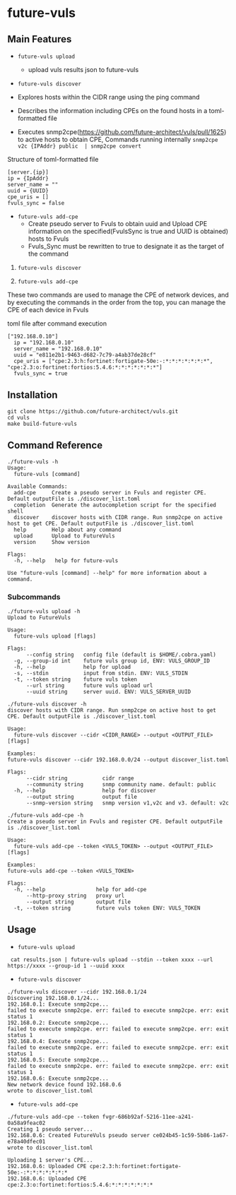 # future-vuls

## Main Features

- `future-vuls upload` 
  - upload vuls results json to future-vuls

- `future-vuls discover`
 -  Explores hosts within the CIDR range using the ping command
 -  Describes the information including CPEs on the found hosts in a toml-formatted file
 -  Executes snmp2cpe(https://github.com/future-architect/vuls/pull/1625) to active hosts to obtain CPE,
    Commands running internally `snmp2cpe v2c {IPAddr} public  | snmp2cpe convert`

Structure of toml-formatted file
```
[server.{ip}]
ip = {IpAddr}
server_name = ""
uuid = {UUID}
cpe_uris = []
fvuls_sync = false
```
 
- `future-vuls add-cpe`
  -  Create pseudo server to Fvuls to obtain uuid and Upload CPE information on the specified(FvulsSync is true and UUID is obtained) hosts to Fvuls
  -  Fvuls_Sync must be rewritten to true to designate it as the target of the command


1. `future-vuls discover`

2. `future-vuls add-cpe`

These two commands are used to manage the CPE of network devices, and by executing the commands in the order from the top, you can manage the CPE of each device in Fvuls

toml file after command execution
```
["192.168.0.10"]
  ip = "192.168.0.10"
  server_name = "192.168.0.10"
  uuid = "e811e2b1-9463-d682-7c79-a4ab37de28cf"
  cpe_uris = ["cpe:2.3:h:fortinet:fortigate-50e:-:*:*:*:*:*:*:*", "cpe:2.3:o:fortinet:fortios:5.4.6:*:*:*:*:*:*:*"]
  fvuls_sync = true
```
## Installation

```
git clone https://github.com/future-architect/vuls.git
cd vuls
make build-future-vuls
```

## Command Reference

```
./future-vuls -h
Usage:
  future-vuls [command]

Available Commands:
  add-cpe     Create a pseudo server in Fvuls and register CPE. Default outputFile is ./discover_list.toml
  completion  Generate the autocompletion script for the specified shell
  discover    discover hosts with CIDR range. Run snmp2cpe on active host to get CPE. Default outputFile is ./discover_list.toml
  help        Help about any command
  upload      Upload to FutureVuls
  version     Show version

Flags:
  -h, --help   help for future-vuls

Use "future-vuls [command] --help" for more information about a command.
```
### Subcommands

```
./future-vuls upload -h
Upload to FutureVuls

Usage:
  future-vuls upload [flags]

Flags:
      --config string   config file (default is $HOME/.cobra.yaml)
  -g, --group-id int    future vuls group id, ENV: VULS_GROUP_ID
  -h, --help            help for upload
  -s, --stdin           input from stdin. ENV: VULS_STDIN
  -t, --token string    future vuls token
      --url string      future vuls upload url
      --uuid string     server uuid. ENV: VULS_SERVER_UUID
```

```
./future-vuls discover -h
discover hosts with CIDR range. Run snmp2cpe on active host to get CPE. Default outputFile is ./discover_list.toml

Usage:
  future-vuls discover --cidr <CIDR_RANGE> --output <OUTPUT_FILE> [flags]

Examples:
future-vuls discover --cidr 192.168.0.0/24 --output discover_list.toml

Flags:
      --cidr string           cidr range
      --community string      snmp community name. default: public
  -h, --help                  help for discover
      --output string         output file
      --snmp-version string   snmp version v1,v2c and v3. default: v2c
```

```
./future-vuls add-cpe -h
Create a pseudo server in Fvuls and register CPE. Default outputFile is ./discover_list.toml

Usage:
  future-vuls add-cpe --token <VULS_TOKEN> --output <OUTPUT_FILE> [flags]

Examples:
future-vuls add-cpe --token <VULS_TOKEN>

Flags:
  -h, --help                help for add-cpe
      --http-proxy string   proxy url
      --output string       output file
  -t, --token string        future vuls token ENV: VULS_TOKEN
```

## Usage

- `future-vuls upload`

```
 cat results.json | future-vuls upload --stdin --token xxxx --url https://xxxx --group-id 1 --uuid xxxx
```
- `future-vuls discover`
```
./future-vuls discover --cidr 192.168.0.1/24
Discovering 192.168.0.1/24...
192.168.0.1: Execute snmp2cpe...
failed to execute snmp2cpe. err: failed to execute snmp2cpe. err: exit status 1
192.168.0.2: Execute snmp2cpe...
failed to execute snmp2cpe. err: failed to execute snmp2cpe. err: exit status 1
192.168.0.4: Execute snmp2cpe...
failed to execute snmp2cpe. err: failed to execute snmp2cpe. err: exit status 1
192.168.0.5: Execute snmp2cpe...
failed to execute snmp2cpe. err: failed to execute snmp2cpe. err: exit status 1
192.168.0.6: Execute snmp2cpe...
New network device found 192.168.0.6
wrote to discover_list.toml
```
- `future-vuls add-cpe`
```
./future-vuls add-cpe --token fvgr-686b92af-5216-11ee-a241-0a58a9feac02
Creating 1 pseudo server...
192.168.0.6: Created FutureVuls pseudo server ce024b45-1c59-5b86-1a67-e78a40dfec01
wrote to discover_list.toml

Uploading 1 server's CPE...
192.168.0.6: Uploaded CPE cpe:2.3:h:fortinet:fortigate-50e:-:*:*:*:*:*:*:*
192.168.0.6: Uploaded CPE cpe:2.3:o:fortinet:fortios:5.4.6:*:*:*:*:*:*:*
```

